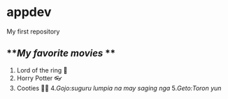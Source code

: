 # appdev

My first repository
## ***My favorite movies* ** 
1. Lord of the ring 💍
2. Horry Potter 👓
3. Cooties 🧑‍🍳
4.*Gojo:suguru lumpia na may saging nga*
5.*Geto:Toron yun*

